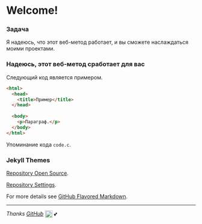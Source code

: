 # Welcome!

### Задача

Я надеюсь, что этот веб-метод работает, и вы сможете наслаждаться моими проектами.

### Надеюсь, этот веб-метод сработает для вас

Следующий код является примером.

```html
<html>
  <head>
    <title>Пример</title>
  </head>
  
  <body>
    <p>Параграф.</p>
  </body>
</html>
```

Упоминание кода `code.c`.

### Jekyll Themes

[Repository Open Source](https://github.com/GioSJ47/gio/tree/gh-pages).

[Repository Settings](https://github.com/GioSJ47/gio/settings).

For more details see [GitHub Flavored Markdown](https://guides.github.com/features/mastering-markdown/).

___
<style>
	g-emoji {
		font-family: Apple Color Emoji,Segoe UI,Segoe UI Emoji,Segoe UI Symbol;
		font-size: 1em;
		font-style: normal!important;
		font-weight: 400;
		line-height: 1;
		vertical-align: -.075em;
		box-sizing: border-box;
		color: #24292e;
	}
	
	.emoji {
		max-width: none;
		vertical-align: text-top;
		background-color: initial;
		box-sizing: initial;
		border-style: none;
		height: 20px;
		width: 20px;
		font-family: -apple-system,BlinkMacSystemFont,Segoe UI,Helvetica,Arial,sans-serif,Apple Color Emoji,Segoe UI Emoji;
		font-size: 16px;
		line-height: 1.5;
		color: #ffffff;
	}
</style>

*Thanks [GitHub](https://github.com/ "Click to go to Git Hub")*
<img class="emoji" title=":octocat:" alt=":octocat:" src="https://github.githubassets.com/images/icons/emoji/octocat.png" height="20" width="20" align="absmiddle">
<g-emoji class="g-emoji" alias="two_hearts" fallback-src="https://github.githubassets.com/images/icons/emoji/unicode/1f495.png">💕</g-emoji>
